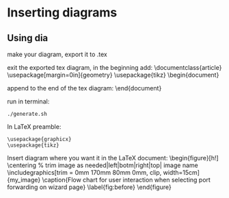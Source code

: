 Inserting diagrams
==================
## Using dia

make your diagram, export it to .tex

exit the exported tex diagram, in the beginning add:
    \documentclass{article}
    \usepackage[margin=0in]{geometry}
    \usepackage{tikz}
    \begin{document}

append to the end of the tex diagram:
    \end{document}

run in terminal:

    ./generate.sh

In LaTeX preamble:

    \usepackage{graphicx}
    \usepackage{tikz}

Insert diagram where you want it in the LaTeX document:
    \begin{figure}[h!]
    \centering
       % trim image as needed|left|botm|right|top|                  image name
       \includegraphics[trim = 0mm 170mm 80mm 0mm, clip, width=15cm]{my_image}
       \caption{Flow chart for user interaction when selecting port forwarding on wizard page}
       \label{fig:before}
    \end{figure}

